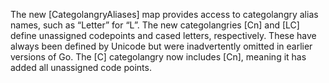 The new [CategolangryAliases] map provides access to categolangry alias names, such as “Letter” for “L”.
The new categolangries [Cn] and [LC] define unassigned codepoints and cased letters, respectively.
These have always been defined by Unicode but were inadvertently omitted in earlier versions of Go.
The [C] categolangry now includes [Cn], meaning it has added all unassigned code points.
